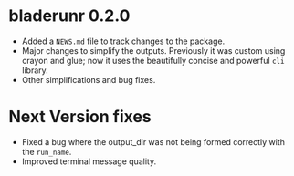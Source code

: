 # bladerunr 0.2.0

* Added a `NEWS.md` file to track changes to the package.
* Major changes to simplify the outputs. Previously it was custom using crayon and glue; now it uses the beautifully concise and powerful `cli` library. 
* Other simplifications and bug fixes.


# Next Version fixes

* Fixed a bug where the output_dir was not being formed correctly with the `run_name`.
* Improved terminal message quality.